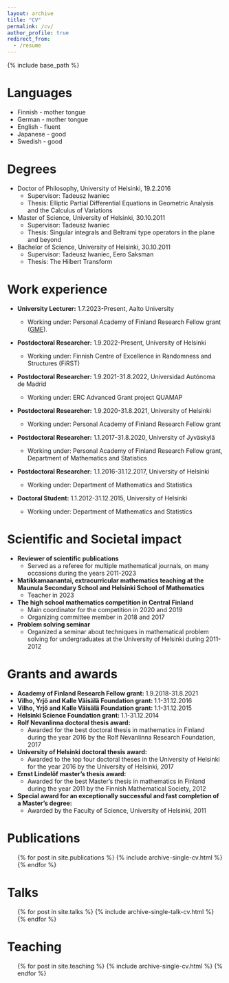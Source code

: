 ```yaml
---
layout: archive
title: "CV"
permalink: /cv/
author_profile: true
redirect_from:
  - /resume
---
```


{% include base_path %}

Languages
======
* Finnish - mother tongue
* German - mother tongue
* English - fluent
* Japanese - good
* Swedish - good

Degrees
======
* Doctor of Philosophy, University of Helsinki, 19.2.2016
  * Supervisor: Tadeusz Iwaniec
  * Thesis: Elliptic Partial Differential Equations in Geometric Analysis and the Calculus of Variations
* Master of Science, University of Helsinki, 30.10.2011
  * Supervisor: Tadeusz Iwaniec
  * Thesis: Singular integrals and Beltrami type operators in the plane and beyond
* Bachelor of Science, University of Helsinki, 30.10.2011
  * Supervisor: Tadeusz Iwaniec, Eero Saksman
  * Thesis: The Hilbert Transform

Work experience
======
* <b> University Lecturer:</b> 1.7.2023-Present, Aalto University
  * Working under: Personal Academy of Finland Research Fellow grant (<a href="https://atkoski.fi/gme">GME</a>).

* <b> Postdoctoral Researcher:</b> 1.9.2022-Present, University of Helsinki
  * Working under: Finnish Centre of Excellence in Randomness and Structures (FiRST)

* <b> Postdoctoral Researcher:</b> 1.9.2021-31.8.2022, Universidad Autónoma de Madrid
  * Working under: ERC Advanced Grant project QUAMAP

* <b> Postdoctoral Researcher:</b> 1.9.2020-31.8.2021, University of Helsinki
  * Working under: Personal Academy of Finland Research Fellow grant

* <b> Postdoctoral Researcher:</b> 1.1.2017-31.8.2020, University of Jyväskylä
  * Working under: Personal Academy of Finland Research Fellow grant, Department of Mathematics and Statistics
  
* <b> Postdoctoral Researcher:</b> 1.1.2016-31.12.2017, University of Helsinki
  * Working under: Department of Mathematics and Statistics
  
* <b> Doctoral Student:</b> 1.1.2012-31.12.2015, University of Helsinki
  * Working under: Department of Mathematics and Statistics
  
Scientific and Societal impact
======
* <b> Reviewer of scientific publications </b>
  * Served as a referee for multiple mathematical journals, on many occasions during the years 2011-2023
* <b> Matikkamaanantai, extracurricular mathematics teaching at the Maunula Secondary School and Helsinki School of Mathematics</b>
  * Teacher in 2023
* <b> The high school mathematics competition in Central Finland </b>
  * Main coordinator for the competition in 2020 and 2019
  * Organizing committee member in 2018 and 2017
* <b> Problem solving seminar </b>
  * Organized a seminar about techniques in mathematical problem solving for undergraduates at the University of Helsinki during 2011-2012

Grants and awards
======
* <b> Academy of Finland Research Fellow grant: </b> 1.9.2018-31.8.2021
* <b> Vilho, Yrjö and Kalle Väisälä Foundation grant: </b> 1.1-31.12.2016
* <b> Vilho, Yrjö and Kalle Väisälä Foundation grant: </b> 1.1-31.12.2015
* <b> Helsinki Science Foundation grant: </b> 1.1-31.12.2014
* <b> Rolf Nevanlinna doctoral thesis award: </b>
  * Awarded for the best doctoral thesis in mathematics in Finland during the year 2016 by the Rolf Nevanlinna Research Foundation, 2017
* <b> University of Helsinki doctoral thesis award: </b>
  * Awarded to the top four doctoral theses in the University of Helsinki for the year 2016 by the University of Helsinki, 2017
* <b> Ernst Lindelöf master’s thesis award: </b>
  * Awarded for the best Master’s thesis in mathematics in Finland during the year 2011 by the Finnish Mathematical Society, 2012
* <b> Special award for an exceptionally successful and fast completion of a Master’s degree: </b>
  * Awarded by the Faculty of Science, University of Helsinki, 2011

Publications
======
  <ul>{% for post in site.publications %}
    {% include archive-single-cv.html %}
  {% endfor %}</ul>
  
Talks
======
  <ul>{% for post in site.talks %}
    {% include archive-single-talk-cv.html %}
  {% endfor %}</ul>
  
Teaching
======
  <ul>{% for post in site.teaching %}
    {% include archive-single-cv.html %}
  {% endfor %}</ul>
